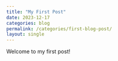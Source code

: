 ```yaml
---
title: "My First Post"
date: 2023-12-17
categories: blog
permalink: /categories/first-blog-post/
layout: single
---
```

Welcome to my first post!


